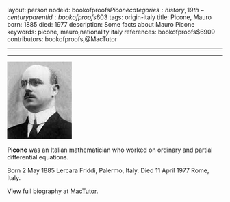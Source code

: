 layout: person
nodeid: bookofproofs$Picone
categories: history,19th-century
parentid: bookofproofs$603
tags: origin-italy
title: Picone, Mauro
born: 1885
died: 1977
description: Some facts about Mauro Picone
keywords: picone, mauro,nationality italy
references: bookofproofs$6909
contributors: bookofproofs,@MacTutor

---


---

![Picone.jpg](https://github.com/bookofproofs/bookofproofs.github.io/blob/main/_sources/_assets/images/portraits/Picone.jpg?raw=true)

**Picone** was an Italian mathematician who worked on ordinary and partial differential equations.

Born 2 May 1885 Lercara Friddi, Palermo, Italy. Died 11 April 1977 Rome, Italy.


View full biography at [MacTutor](https://mathshistory.st-andrews.ac.uk/Biographies/Picone/).